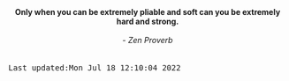 
<div align="center"><b><span>Only when you can be extremely pliable and soft can you be extremely hard and strong.</span></b><br><br><i> - Zen Proverb</i></div>
<br><br><kbd>Last updated:Mon Jul 18 12:10:04 2022</kbd>
